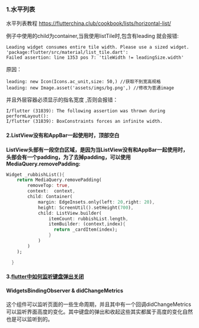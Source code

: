 ### 1.水平列表

水平列表教程 https://flutterchina.club/cookbook/lists/horizontal-list/

例子中使用的child为container,当我使用listTile时,包含有leading 就会报错:

```
Leading widget consumes entire tile width. Please use a sized widget.
'package:flutter/src/material/list_tile.dart':
Failed assertion: line 1353 pos 7: 'tileWidth != leadingSize.width'
```

原因：

```
leading: new Icon(Icons.ac_unit,size: 50,) //获取不到宽高规格
leading: new Image.asset('assets/imgs/bg.png',) //修改为普通image
```

并且外层容器必须显示的指名宽度 ,否则会报错：

```
I/flutter (31839): The following assertion was thrown during performLayout():
I/flutter (31839): BoxConstraints forces an infinite width.
```



#### 2.ListView没有和AppBar一起使用时，顶部空白

**ListView头部有一段空白区域，是因为当ListView没有和AppBar一起使用时，头部会有一个padding，为了去掉padding，可以使用MediaQuery.removePadding:**

```dart
Widget _rubbishList(){
    return MediaQuery.removePadding(
        removeTop: true,
        context:  context,
        child: Container(
            margin: EdgeInsets.only(left: 20,right: 20),
            height: ScreenUtil().setHeight(700),
            child: ListView.builder(
                itemCount: rubbishList.length,
                itemBuilder: (context,index){
                  return _cardItem(index);
                }
            )
        )
    );

  }
```



#### 3.[flutter中如何监听键盘弹出关闭](https://segmentfault.com/a/1190000022495736)

#### WidgetsBindingObserver & didChangeMetrics

这个组件可以监听页面的一些生命周期，并且其中有一个回调didChangeMetrics可以监听界面高度的变化。其中键盘的弹出和收起这些其实都属于高度的变化自然也是可以监听到的。